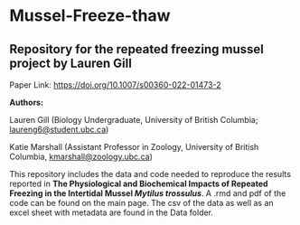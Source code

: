 # Mussel-Freeze-thaw
## Repository for the repeated freezing mussel project by Lauren Gill
Paper Link: https://doi.org/10.1007/s00360-022-01473-2

__Authors:__

Lauren Gill (Biology Undergraduate, University of British Columbia; laureng6@student.ubc.ca)

Katie Marshall (Assistant Professor in Zoology, University of British Columbia, kmarshall@zoology.ubc.ca)

This repository includes the data and code needed to reproduce the results reported in __The Physiological and Biochemical Impacts of Repeated Freezing in the Intertidal Mussel *Mytilus trossulus*__.  A .rmd and pdf of the code can be found on the main page.  The csv of the data as well as an excel sheet with metadata are found in the Data folder.
